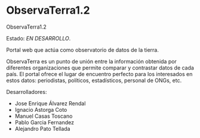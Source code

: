 ObservaTerra1.2
=============

ObservaTerra1.2

Estado: _EN DESARROLLO_.

Portal web que actúa como observatorio de datos de la tierra. 

ObservaTerra es un punto de unión entre la información obtenida por diferentes organizaciones que permite comparar y contrastar datos de cada país. El portal ofrece el lugar de encuentro perfecto para los interesados en estos datos: periodistas, políticos, estadísticos, personal de ONGs, etc. 

Desarrolladores:
* Jose Enrique Álvarez Rendal
* Ignacio Astorga Coto
* Manuel Casas Toscano
* Pablo Garcia Fernandez
* Alejandro Pato Tellada
